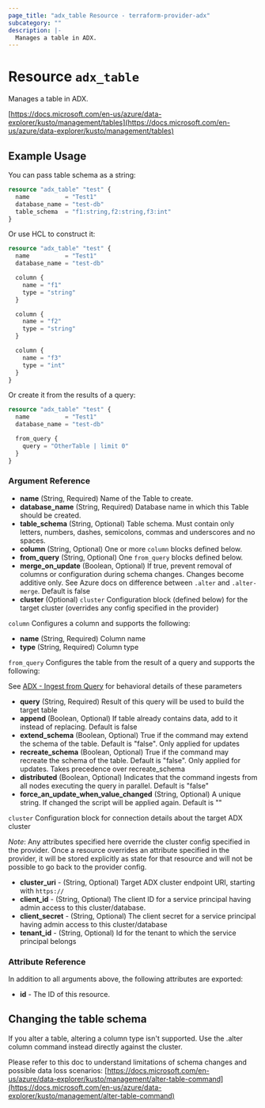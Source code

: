 ```yaml
---
page_title: "adx_table Resource - terraform-provider-adx"
subcategory: ""
description: |-
  Manages a table in ADX.
---
```


# Resource `adx_table`

Manages a table in ADX.

[https://docs.microsoft.com/en-us/azure/data-explorer/kusto/management/tables](https://docs.microsoft.com/en-us/azure/data-explorer/kusto/management/tables)

## Example Usage

You can pass table schema as a string:

```terraform
resource "adx_table" "test" {
  name          = "Test1"
  database_name = "test-db"
  table_schema  = "f1:string,f2:string,f3:int"
}
```

Or use HCL to construct it:

```terraform
resource "adx_table" "test" {
  name          = "Test1"
  database_name = "test-db"

  column {
    name = "f1"
    type = "string"
  }

  column {
    name = "f2"
    type = "string"
  }

  column {
    name = "f3"
    type = "int"
  }
}
```

Or create it from the results of a query:

```terraform
resource "adx_table" "test" {
  name          = "Test1"
  database_name = "test-db"

  from_query {
    query = "OtherTable | limit 0"
  }
}
```

### Argument Reference

- **name** (String, Required) Name of the Table to create.
- **database_name** (String, Required) Database name in which this Table should be created.
- **table_schema** (String, Optional) Table schema. Must contain only letters, numbers, dashes, semicolons, commas and underscores and no spaces.
- **column** (String, Optional) One or more `column` blocks defined below.
- **from_query** (String, Optional) One `from_query` blocks defined below.
- **merge_on_update** (Boolean, Optional) If true, prevent removal of columns or configuration during schema changes. Changes become additive only. See Azure docs on difference between `.alter` and `.alter-merge`. Default is false
- **cluster** (Optional) `cluster` Configuration block (defined below) for the target cluster (overrides any config specified in the provider)

`column` Configures a column and supports the following:

- **name** (String, Required) Column name
- **type** (String, Required) Column type

`from_query` Configures the table from the result of a query and supports the following:

See [ADX - Ingest from Query](https://docs.microsoft.com/en-us/azure/data-explorer/kusto/management/data-ingestion/ingest-from-query) for behavioral details of these parameters

- **query** (String, Required) Result of this query will be used to build the target table
- **append** (Boolean, Optional) If table already contains data, add to it instead of replacing. Default is false
- **extend_schema** (Boolean, Optional) True if the command may extend the schema of the table. Default is "false". Only applied for updates
- **recreate_schema** (Boolean, Optional) True if the command may recreate the schema of the table. Default is "false". Only applied for updates. Takes precedence over recreate_schema
- **distributed** (Boolean, Optional) Indicates that the command ingests from all nodes executing the query in parallel. Default is "false"
- **force_an_update_when_value_changed** (String, Optional) A unique string. If changed the script will be applied again. Default is ""

`cluster` Configuration block for connection details about the target ADX cluster 

*Note*: Any attributes specified here override the cluster config specified in the provider. Once a resource overrides an attribute specified in the provider, it will be stored explicitly as state for that resource and will not be possible to go back to the provider config.

- **cluster_uri** - (String, Optional) Target ADX cluster endpoint URI, starting with `https://`
- **client_id** - (String, Optional) The client ID for a service principal having admin access to this cluster/database. 
- **client_secret** - (String, Optional) The client secret for a service principal having admin access to this cluster/database
- **tenant_id** - (String, Optional) Id for the tenant to which the service principal belongs

### Attribute Reference

In addition to all arguments above, the following attributes are exported:

- **id** - The ID of this resource.

## Changing the table schema

If you alter a table, altering a column type isn't supported. Use the .alter column command instead directly against the cluster.

Please refer to this doc to understand limitations of schema changes and possible data loss scenarios:
[https://docs.microsoft.com/en-us/azure/data-explorer/kusto/management/alter-table-command](https://docs.microsoft.com/en-us/azure/data-explorer/kusto/management/alter-table-command)